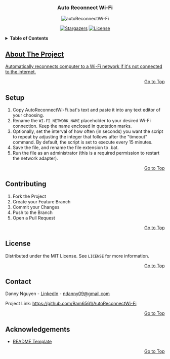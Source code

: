 <a name="top"></a>

<!-- LOGO -->
<div align="center">
  <h3>Auto Reconnect Wi-Fi</h3>
  <img src="https://i.ibb.co/C2Smk50/auto-Reconnect-Wi-Fi128x128.png" alt="autoReconnectWi-Fi"><br>
  
  [![Stargazers][stars-shield]][stars-url] [![License][license-shield]][license-url]
  
</div>

<!-- TABLE OF CONTENTS -->
<details> 
  <summary><b> Table of Contents </b></summary>
  <ol>
    <li><a href="#about-the-project"> About The Project </a></li>
    <li><a href="#setup"> Setup </a></li>
    <li><a href="#contributing"> Contributing </a></li>
    <li><a href="#license"> License </a></li>
    <li><a href="#contact"> Contact <a/></li>
    <li><a href="#acknowledgements"> Acknowledgements </li>
</details>
  
<!-- ABOUT THE PROJECT -->
## About The Project
Automatically reconnects computer to a Wi-Fi network if it's not connected to the internet.

<p align="right"><a href="#top">Go to Top</a></p>  
  
<!-- SETUP -->
## Setup
1. Copy AutoReconnectWi-Fi.bat's text and paste it into any text editor of your choosing.
3. Rename the `WI-FI_NETWORK_NAME` placeholder to your desired Wi-Fi connection. Keep the name enclosed in quotation marks.
4. Optionally, set the interval of how often (in seconds) you want the script to repeat by adjusting the integer that follows after the "timeout" command. By default, the script is set to execute every 15 minutes.
5. Save the file, and rename the file extension to .bat.
6. Run the file as an administrator (this is a required permission to restart the network adapter).

<p align="right"><a href="#top">Go to Top</a></p>  
  
<!-- CONTRIBUTING -->
## Contributing
1. Fork the Project
2. Create your Feature Branch
3. Commit your Changes
4. Push to the Branch
5. Open a Pull Request

<p align="right"><a href="#top">Go to Top</a></p>
  
<!-- LICENSE -->
## License
Distributed under the MIT License. See `LICENSE` for more information.

<p align="right"><a href="#top">Go to Top</a></p>
  
<!-- CONTACT -->
## Contact
Danny Nguyen - [LinkedIn](https://www.linkedin.com/in/ndanny09/) - ndanny09@gmail.com

Project Link: <https://github.com/Bam6561/AutoReconnectWi-Fi>

<p align="right"><a href="#top">Go to Top</a></p>  
  
<!-- ACKNOWLEDGEMENTS -->
## Acknowledgements
* [README Template](https://github.com/othneildrew/Best-README-Template)

<p align="right"><a href="#top">Go to Top</a></p>  
  
<!-- SHIELDS -->
[stars-shield]: https://img.shields.io/github/stars/Bam6561/AutoReconnectWi-Fi
[stars-url]: https://github.com/Bam6561/AutoReconnectWi-Fi/stargazers
[license-shield]: https://img.shields.io/github/license/Bam6561/AutoReconnectWi-Fi
[license-url]: https://github.com/Bam6561/AutoReconnectWi-Fi/blob/main/LICENSE
